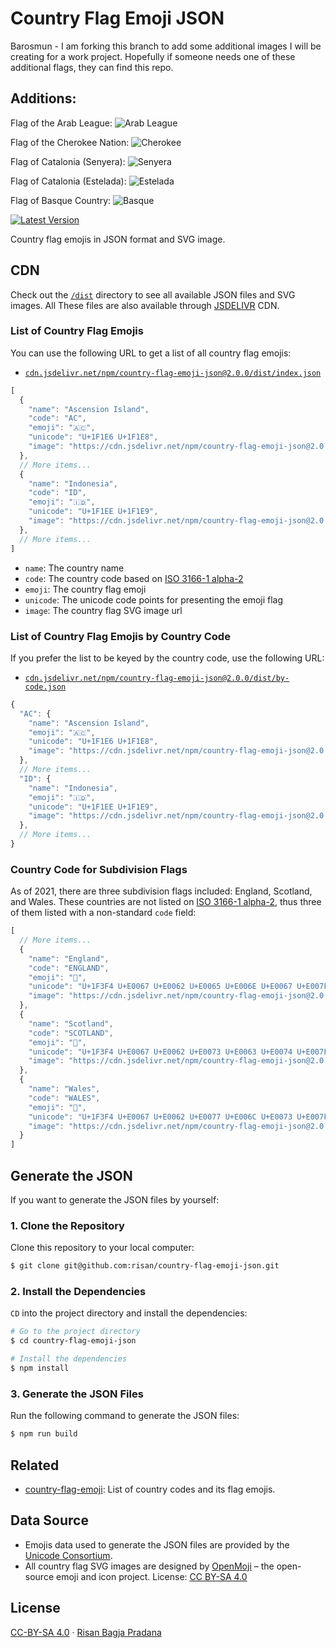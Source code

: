 # Country Flag Emoji JSON

Barosmun - I am forking this branch to add some additional images I will be creating for a work project. Hopefully if someone needs one of these additional flags, they can find this repo.

## Additions:
Flag of the Arab League:
![Arab League](https://github.com/Barosmun/country-flag-emoji-json/main/dist/images/ARAB.svg)

Flag of the Cherokee Nation:
![Cherokee](https://github.com/Barosmun/country-flag-emoji-json/main/dist/images/CHR.svg)

Flag of Catalonia (Senyera):
![Senyera](https://github.com/Barosmun/country-flag-emoji-json/main/dist/images/SENYERA.svg)

Flag of Catalonia (Estelada):
![Estelada](https://github.com/Barosmun/country-flag-emoji-json/main/dist/images/ESTELADA.svg)

Flag of Basque Country:
![Basque](https://github.com/Barosmun/country-flag-emoji-json/main/dist/images/BASQUE.svg)



[![Latest Version](https://badgen.net/npm/v/country-flag-emoji-json)](https://www.npmjs.com/package/country-flag-emoji-json)

Country flag emojis in JSON format and SVG image.

## CDN

Check out the [`/dist`](https://github.com/risan/country-flag-emoji-json/tree/master/dist) directory to see all available JSON files and SVG images. All These files are also available through [JSDELIVR](https://www.jsdelivr.com/package/npm//country-flag-emoji-json?path=dist) CDN.

### List of Country Flag Emojis

You can use the following URL to get a list of all country flag emojis:

- [`cdn.jsdelivr.net/npm/country-flag-emoji-json@2.0.0/dist/index.json`](https://cdn.jsdelivr.net/npm/country-flag-emoji-json@2.0.0/dist/index.json)

```js
[
  {
    "name": "Ascension Island",
    "code": "AC",
    "emoji": "🇦🇨",
    "unicode": "U+1F1E6 U+1F1E8",
    "image": "https://cdn.jsdelivr.net/npm/country-flag-emoji-json@2.0.0/dist/images/AC.svg"
  },
  // More items...
  {
    "name": "Indonesia",
    "code": "ID",
    "emoji": "🇮🇩",
    "unicode": "U+1F1EE U+1F1E9",
    "image": "https://cdn.jsdelivr.net/npm/country-flag-emoji-json@2.0.0/dist/images/ID.svg"
  },
  // More items...
]
```

- `name`: The country name
- `code`: The country code based on [ISO 3166-1 alpha-2](https://en.wikipedia.org/wiki/ISO_3166-1_alpha-2)
- `emoji`: The country flag emoji
- `unicode`: The unicode code points for presenting the emoji flag
- `image`: The country flag SVG image url

### List of Country Flag Emojis by Country Code

If you prefer the list to be keyed by the country code, use the following URL:

- [`cdn.jsdelivr.net/npm/country-flag-emoji-json@2.0.0/dist/by-code.json`](https://cdn.jsdelivr.net/npm/country-flag-emoji-json@2.0.0/dist/by-code.json)

```js
{
  "AC": {
    "name": "Ascension Island", 
    "emoji": "🇦🇨", 
    "unicode": "U+1F1E6 U+1F1E8", 
    "image": "https://cdn.jsdelivr.net/npm/country-flag-emoji-json@2.0.0/dist/images/AC.svg"
  },
  // More items...
  "ID": {
    "name": "Indonesia",
    "emoji": "🇮🇩",
    "unicode": "U+1F1EE U+1F1E9",
    "image": "https://cdn.jsdelivr.net/npm/country-flag-emoji-json@2.0.0/dist/images/ID.svg"
  },
  // More items...
}
```

### Country Code for Subdivision Flags

As of 2021, there are three subdivision flags included: England, Scotland, and Wales. These countries are not listed on [ISO 3166-1 alpha-2](https://en.wikipedia.org/wiki/ISO_3166-1_alpha-2), thus three of them listed with a non-standard `code` field:

```js
[
  // More items...
  {
    "name": "England",
    "code": "ENGLAND",
    "emoji": "🏴󠁧󠁢󠁥󠁮󠁧󠁿",
    "unicode": "U+1F3F4 U+E0067 U+E0062 U+E0065 U+E006E U+E0067 U+E007F",
    "image": "https://cdn.jsdelivr.net/npm/country-flag-emoji-json@2.0.0/dist/images/ENGLAND.svg"
  },
  {
    "name": "Scotland",
    "code": "SCOTLAND",
    "emoji": "🏴󠁧󠁢󠁳󠁣󠁴󠁿",
    "unicode": "U+1F3F4 U+E0067 U+E0062 U+E0073 U+E0063 U+E0074 U+E007F",
    "image": "https://cdn.jsdelivr.net/npm/country-flag-emoji-json@2.0.0/dist/images/SCOTLAND.svg"
  },
  {
    "name": "Wales",
    "code": "WALES",
    "emoji": "🏴󠁧󠁢󠁷󠁬󠁳󠁿",
    "unicode": "U+1F3F4 U+E0067 U+E0062 U+E0077 U+E006C U+E0073 U+E007F",
    "image": "https://cdn.jsdelivr.net/npm/country-flag-emoji-json@2.0.0/dist/images/WALES.svg"
  }
]
```

## Generate the JSON

If you want to generate the JSON files by yourself:

### 1. Clone the Repository

Clone this repository to your local computer:

```bash
$ git clone git@github.com:risan/country-flag-emoji-json.git
```

### 2. Install the Dependencies

`CD` into the project directory and install the dependencies:

```bash
# Go to the project directory
$ cd country-flag-emoji-json

# Install the dependencies
$ npm install
```

### 3. Generate the JSON Files

Run the following command to generate the JSON files:

```bash
$ npm run build
```

## Related

- [country-flag-emoji](https://github.com/risan/country-flag-emoji): List of country codes and its flag emojis.

## Data Source

- Emojis data used to generate the JSON files are provided by the [Unicode Consortium](https://www.unicode.org/).
- All country flag SVG images are designed by [OpenMoji](https://openmoji.org/) – the open-source emoji and icon project. License: [CC BY-SA 4.0](https://creativecommons.org/licenses/by-sa/4.0/)

## License

[CC-BY-SA 4.0](https://github.com/risan/country-flag-emoji-json/blob/master/LICENSE.txt) · [Risan Bagja Pradana](https://risanb.com)
